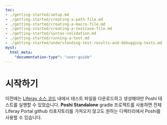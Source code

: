 ```yaml
---
toc:
- ./getting-started/setup.md
- ./getting-started/creating-a-path-file.md
- ./getting-started/creating-a-macro-file.md
- ./getting-started/creating-a-testcase-file.md
- ./getting-started/syntax-validation.md
- ./getting-started/running-a-test.md
- ./getting-started/understanding-test-results-and-debugging-tests.md
myst:
  html_meta:
    "documentation-type": "user-guide"
---
```

# 시작하기

이전에는 [Liferay 소스 코드](https://github.com/liferay/liferay-portal/) 내에서 테스트 파일을 다운로드하고 생성해야만 Poshi 테스트를 실행할 수 있었습니다. **Poshi Standalone** gradle 프로젝트를 사용하면 전체 Liferay Portal github 리포지토리를 가져오지 않고도 원하는 디렉터리에서 Poshi를 사용할 수 있습니다.


